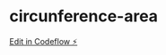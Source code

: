 # circunference-area

[Edit in Codeflow ⚡️](https://stackblitz.com/~/github.com/gonzalote99/circunference-area)